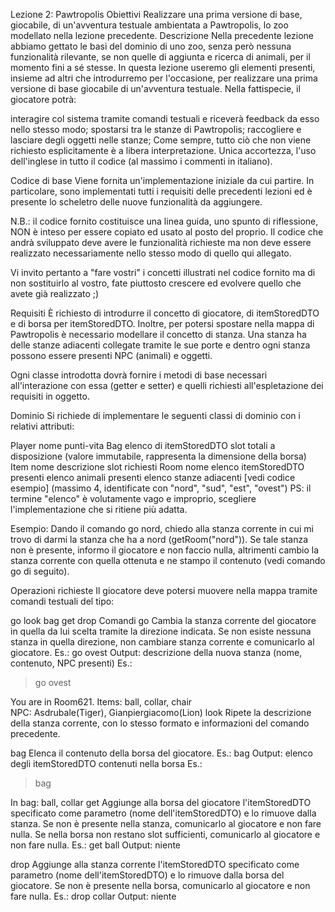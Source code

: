 Lezione 2: Pawtropolis
Obiettivi
Realizzare una prima versione di base, giocabile, di un'avventura testuale ambientata a Pawtropolis, lo zoo modellato nella lezione precedente.
Descrizione
Nella precedente lezione abbiamo gettato le basi del dominio di uno zoo, senza però nessuna funzionalità rilevante, se non quelle di aggiunta e ricerca di animali, per il momento fini a sé stesse.
In questa lezione useremo gli elementi presenti, insieme ad altri che introdurremo per l'occasione, per realizzare una prima versione di base giocabile di un'avventura testuale.
Nella fattispecie, il giocatore potrà:

interagire col sistema tramite comandi testuali e riceverà feedback da esso nello stesso modo;
spostarsi tra le stanze di Pawtropolis;
raccogliere e lasciare degli oggetti nelle stanze;
Come sempre, tutto ciò che non viene richiesto esplicitamente è a libera interpretazione.
Unica accortezza, l'uso dell'inglese in tutto il codice (al massimo i commenti in italiano).

Codice di base
Viene fornita un'implementazione iniziale da cui partire.
In particolare, sono implementati tutti i requisiti delle precedenti lezioni ed è presente lo scheletro delle nuove funzionalità da aggiungere.

N.B.: il codice fornito costituisce una linea guida, uno spunto di riflessione, NON è inteso per essere copiato ed usato al posto del proprio.
Il codice che andrà sviluppato deve avere le funzionalità richieste ma non deve essere realizzato necessariamente nello stesso modo di quello qui allegato.

Vi invito pertanto a "fare vostri" i concetti illustrati nel codice fornito ma di non sostituirlo al vostro, fate piuttosto crescere ed evolvere quello che avete già realizzato ;)

Requisiti
È richiesto di introdurre il concetto di giocatore, di itemStoredDTO e di borsa per itemStoredDTO.
Inoltre, per potersi spostare nella mappa di Pawtropolis è necessario modellare il concetto di stanza.
Una stanza ha delle stanze adiacenti collegate tramite le sue porte e dentro ogni stanza possono essere presenti NPC (animali) e oggetti.

Ogni classe introdotta dovrà fornire i metodi di base necessari all'interazione con essa (getter e setter) e quelli richiesti all'espletazione dei requisiti in oggetto.

Dominio
Si richiede di implementare le seguenti classi di dominio con i relativi attributi:

Player
nome
punti-vita
Bag
elenco di itemStoredDTO
slot totali a disposizione (valore immutabile, rappresenta la dimensione della borsa)
Item
nome
descrizione
slot richiesti
Room
nome
elenco itemStoredDTO presenti
elenco animali presenti
elenco stanze adiacenti [vedi codice esempio] (massimo 4, identificate con "nord", "sud", "est", "ovest")
PS: il termine "elenco" è volutamente vago e improprio, scegliere l'implementazione che si ritiene più adatta.

Esempio:
Dando il comando go nord, chiedo alla stanza corrente in cui mi trovo di darmi la stanza che ha a nord (getRoom("nord")).
Se tale stanza non è presente, informo il giocatore e non faccio nulla, altrimenti cambio la stanza corrente con quella ottenuta e ne stampo il contenuto (vedi comando go di seguito).

Operazioni richieste
Il giocatore deve potersi muovere nella mappa tramite comandi testuali del tipo:

go <direzione>
look
bag
get <itemStoredDTO>
drop <itemStoredDTO>
Comandi
go
Cambia la stanza corrente del giocatore in quella da lui scelta tramite la direzione indicata.
Se non esiste nessuna stanza in quella direzione, non cambiare stanza corrente e comunicarlo al giocatore.
Es.:
go ovest
Output: descrizione della nuova stanza (nome, contenuto, NPC presenti)
Es.:

>go ovest

You are in Room621.
Items: ball, collar, chair  
NPC: Asdrubale(Tiger), Gianpiergiacomo(Lion)
look
Ripete la descrizione della stanza corrente, con lo stesso formato e informazioni del comando precedente.

bag
Elenca il contenuto della borsa del giocatore.
Es.:
bag
Output: elenco degli itemStoredDTO contenuti nella borsa
Es.:

>bag

In bag: ball, collar
get
Aggiunge alla borsa del giocatore l'itemStoredDTO specificato come parametro (nome dell'itemStoredDTO) e lo rimuove dalla stanza.
Se non è presente nella stanza, comunicarlo al giocatore e non fare nulla.
Se nella borsa non restano slot sufficienti, comunicarlo al giocatore e non fare nulla.
Es.:
get ball
Output: niente

drop
Aggiunge alla stanza corrente l'itemStoredDTO specificato come parametro (nome dell'itemStoredDTO) e lo rimuove dalla borsa del giocatore.
Se non è presente nella borsa, comunicarlo al giocatore e non fare nulla.
Es.:
drop collar
Output: niente
